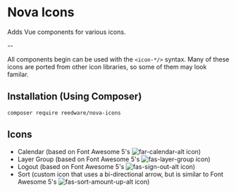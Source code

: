 # Nova Icons
Adds Vue components for various icons.

--

All components begin can be used with the `<icon-*/>` syntax. Many of these icons are ported from other icon libraries, so some of them may look familar.


## Installation (Using Composer)

```
composer require reedware/nova-icons
```


## Icons

* Calendar (based on Font Awesome 5's ![far-calendar-alt](https://fontawesome.com/icons/calendar-alt?style=regular) icon)
* Layer Group (based on Font Awesome 5's ![fas-layer-group](https://fontawesome.com/icons/layer-group?style=solid) icon)
* Logout (based on Font Awesome 5's ![fas-sign-out-alt](https://fontawesome.com/icons/sign-out-alt?style=solid) icon)
* Sort (custom icon that uses a bi-directional arrow, but is similar to Font Awesome 5's ![fas-sort-amount-up-alt](https://fontawesome.com/icons/sort-amount-up-alt?style=solid) icon)